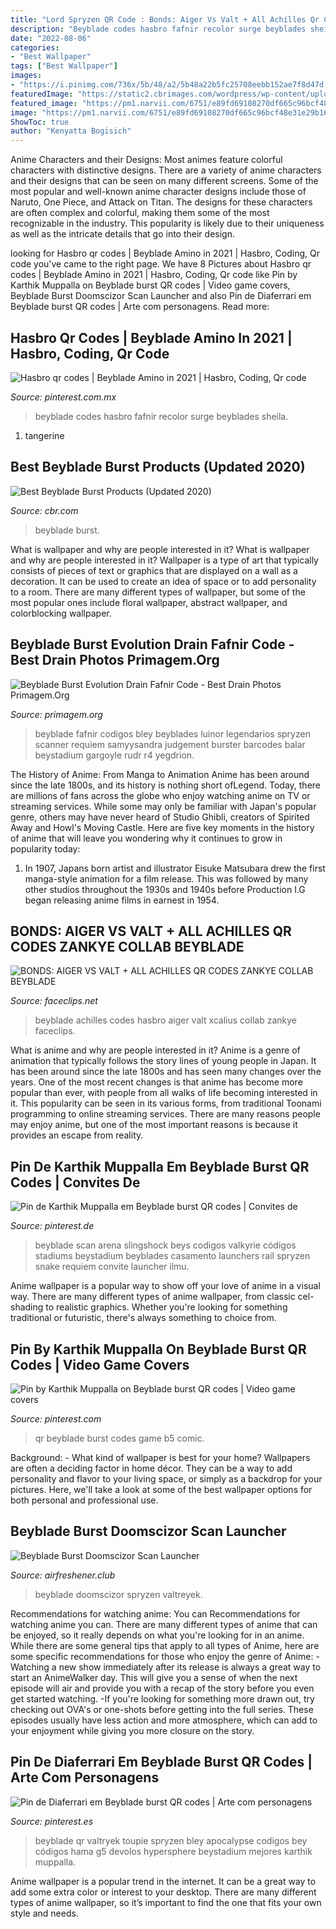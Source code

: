 ```yaml
---
title: "Lord Spryzen QR Code : Bonds: Aiger Vs Valt + All Achilles Qr Codes Zankye Collab Beyblade"
description: "Beyblade codes hasbro fafnir recolor surge beyblades sheila"
date: "2022-08-06"
categories:
- "Best Wallpaper"
tags: ["Best Wallpaper"]
images:
- "https://i.pinimg.com/736x/5b/48/a2/5b48a22b5fc25708eebb152ae7f8d47d.jpg"
featuredImage: "https://static2.cbrimages.com/wordpress/wp-content/uploads/2020/07/Beyblade-Burst-e1595177107622.jpeg"
featured_image: "https://pm1.narvii.com/6751/e89fd69108270df665c96bcf48e31e29b1658291v2_hq.jpg"
image: "https://pm1.narvii.com/6751/e89fd69108270df665c96bcf48e31e29b1658291v2_hq.jpg"
ShowToc: true
author: "Kenyatta Bogisich"
---
```



Anime Characters and their Designs: Most animes feature colorful characters with distinctive designs.
There are a variety of anime characters and their designs that can be seen on many different screens. Some of the most popular and well-known anime character designs include those of Naruto, One Piece, and Attack on Titan. The designs for these characters are often complex and colorful, making them some of the most recognizable in the industry. This popularity is likely due to their uniqueness as well as the intricate details that go into their design.

	

		
looking for Hasbro qr codes | Beyblade Amino in 2021 | Hasbro, Coding, Qr code you've came to the right page. We have 8 Pictures about Hasbro qr codes | Beyblade Amino in 2021 | Hasbro, Coding, Qr code like Pin by Karthik Muppalla on Beyblade burst QR codes | Video game covers, Beyblade Burst Doomscizor Scan Launcher and also Pin de Diaferrari em Beyblade burst QR codes | Arte com personagens. Read more:
		
    
## Hasbro Qr Codes | Beyblade Amino In 2021 | Hasbro, Coding, Qr Code

<img loading=lazy src="https://i.pinimg.com/736x/5b/48/a2/5b48a22b5fc25708eebb152ae7f8d47d.jpg" onerror="this.onerror=null;this.src='https://tse2.mm.bing.net/th?id=OIP.g2VIIs1UPea7Lly44TGHFgHaJ3&amp;pid=15.1';" alt="Hasbro qr codes | Beyblade Amino in 2021 | Hasbro, Coding, Qr code">

_Source: pinterest.com.mx_

>beyblade codes hasbro fafnir recolor surge beyblades sheila. 

	

1. tangerine 

    
## Best Beyblade Burst Products (Updated 2020)

<img loading=lazy src="https://static2.cbrimages.com/wordpress/wp-content/uploads/2020/07/Beyblade-Burst-e1595177107622.jpeg" onerror="this.onerror=null;this.src='https://tse2.mm.bing.net/th?id=OIP.IOmcj1mHzJsOt5NLAfbYjQHaDt&amp;pid=15.1';" alt="Best Beyblade Burst Products (Updated 2020)">

_Source: cbr.com_

>beyblade burst. 

	

What is wallpaper and why are people interested in it?
What is wallpaper and why are people interested in it?
Wallpaper is a type of art that typically consists of pieces of text or graphics that are displayed on a wall as a decoration. It can be used to create an idea of space or to add personality to a room. There are many different types of wallpaper, but some of the most popular ones include floral wallpaper, abstract wallpaper, and colorblocking wallpaper.

    
## Beyblade Burst Evolution Drain Fafnir Code - Best Drain Photos Primagem.Org

<img loading=lazy src="https://pm1.narvii.com/6751/e89fd69108270df665c96bcf48e31e29b1658291v2_hq.jpg" onerror="this.onerror=null;this.src='https://tse3.mm.bing.net/th?id=OIP.oYDPij53jzZTTUBmX5yBSgHaHa&amp;pid=15.1';" alt="Beyblade Burst Evolution Drain Fafnir Code - Best Drain Photos Primagem.Org">

_Source: primagem.org_

>beyblade fafnir codigos bley beyblades luinor legendarios spryzen scanner requiem samyysandra judgement burster barcodes balar beystadium gargoyle rudr r4 yegdrion. 

	

The History of Anime: From Manga to Animation
Anime has been around since the late 1800s, and its history is nothing short ofLegend. Today, there are millions of fans across the globe who enjoy watching anime on TV or streaming services. While some may only be familiar with Japan's popular genre, others may have never heard of Studio Ghibli, creators of Spirited Away and Howl's Moving Castle. Here are five key moments in the history of anime that will leave you wondering why it continues to grow in popularity today:
1) In 1907, Japans born artist and illustrator Eisuke Matsubara drew the first manga-style animation for a film release. This was followed by many other studios throughout the 1930s and 1940s before Production I.G began releasing anime films in earnest in 1954.

    
## BONDS: AIGER VS VALT + ALL ACHILLES QR CODES ZANKYE COLLAB BEYBLADE

<img loading=lazy src="https://www.faceclips.net/image/tKa0FK2FuCo/maxresdefault.jpg" onerror="this.onerror=null;this.src='https://tse4.mm.bing.net/th?id=OIP.P8c3TuWxTCLe-nwMjXiXFQHaEK&amp;pid=15.1';" alt="BONDS: AIGER VS VALT + ALL ACHILLES QR CODES ZANKYE COLLAB BEYBLADE">

_Source: faceclips.net_

>beyblade achilles codes hasbro aiger valt xcalius collab zankye faceclips. 

	

What is anime and why are people interested in it?
Anime is a genre of animation that typically follows the story lines of young people in Japan. It has been around since the late 1800s and has seen many changes over the years. One of the most recent changes is that anime has become more popular than ever, with people from all walks of life becoming interested in it. This popularity can be seen in its various forms, from traditional Toonami programming to online streaming services. There are many reasons people may enjoy anime, but one of the most important reasons is because it provides an escape from reality.

    
## Pin De Karthik Muppalla Em Beyblade Burst QR Codes | Convites De

<img loading=lazy src="https://i.pinimg.com/736x/de/d5/0e/ded50edabae0b670377f712f3b089c6a.jpg" onerror="this.onerror=null;this.src='https://tse2.mm.bing.net/th?id=OIP.zpPignor5OSvAMmRGEr9EAHaEK&amp;pid=15.1';" alt="Pin de Karthik Muppalla em Beyblade burst QR codes | Convites de">

_Source: pinterest.de_

>beyblade scan arena slingshock beys codigos valkyrie códigos stadiums beystadium beyblades casamento launchers rail spryzen snake requiem convite launcher ilmu. 

	

Anime wallpaper is a popular way to show off your love of anime in a visual way. There are many different types of anime wallpaper, from classic cel-shading to realistic graphics. Whether you're looking for something traditional or futuristic, there's always something to choice from.

    
## Pin By Karthik Muppalla On Beyblade Burst QR Codes | Video Game Covers

<img loading=lazy src="https://i.pinimg.com/736x/8f/b5/ab/8fb5ab5d03b59041b7356043f5a96547.jpg" onerror="this.onerror=null;this.src='https://tse4.mm.bing.net/th?id=OIP.3lSCvflI8YJB1LeqRO8XtgHaEK&amp;pid=15.1';" alt="Pin by Karthik Muppalla on Beyblade burst QR codes | Video game covers">

_Source: pinterest.com_

>qr beyblade burst codes game b5 comic. 

	

Background: - What kind of wallpaper is best for your home?
Wallpapers are often a deciding factor in home décor. They can be a way to add personality and flavor to your living space, or simply as a backdrop for your pictures. Here, we'll take a look at some of the best wallpaper options for both personal and professional use.

    
## Beyblade Burst Doomscizor Scan Launcher

<img loading=lazy src="https://i2.wp.com/pm1.narvii.com/6383/8ba9d43b8b64d32fd04c24e2bbb3440d1d782ba1_hq.jpg" onerror="this.onerror=null;this.src='https://tse4.mm.bing.net/th?id=OIP.8t1IKnrKYBM-prqpogvCVwHaJ4&amp;pid=15.1';" alt="Beyblade Burst Doomscizor Scan Launcher">

_Source: airfreshener.club_

>beyblade doomscizor spryzen valtreyek. 

	

Recommendations for watching anime: You can
Recommendations for watching anime you can. There are many different types of anime that can be enjoyed, so it really depends on what you're looking for in an anime. While there are some general tips that apply to all types of Anime, here are some specific recommendations for those who enjoy the genre of Anime: 
-Watching a new show immediately after its release is always a great way to start an AnimeWalker day. This will give you a sense of when the next episode will air and provide you with a recap of the story before you even get started watching. 
-If you're looking for something more drawn out, try checking out OVA's or one-shots before getting into the full series. These episodes usually have less action and more atmosphere, which can add to your enjoyment while giving you more closure on the story.

    
## Pin De Diaferrari Em Beyblade Burst QR Codes | Arte Com Personagens

<img loading=lazy src="https://i.pinimg.com/736x/b2/a7/ae/b2a7ae0cebb98fe5bad29a997ed2fbbc.jpg" onerror="this.onerror=null;this.src='https://tse3.mm.bing.net/th?id=OIP.nb5Vxdxi26y2Iti2qWFVxgHaEK&amp;pid=15.1';" alt="Pin de Diaferrari em Beyblade burst QR codes | Arte com personagens">

_Source: pinterest.es_

>beyblade qr valtryek toupie spryzen bley apocalypse codigos bey códigos hama g5 devolos hypersphere beystadium mejores karthik muppalla. 

	

Anime wallpaper is a popular trend in the internet. It can be a great way to add some extra color or interest to your desktop. There are many different types of anime wallpaper, so it’s important to find the one that fits your own style and needs.

